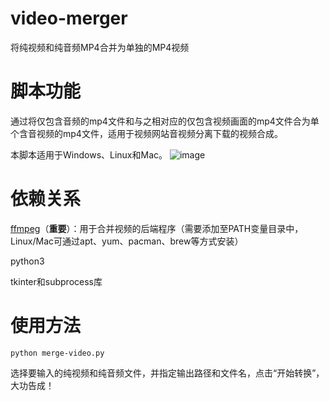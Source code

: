 # video-merger

将纯视频和纯音频MP4合并为单独的MP4视频

# 脚本功能
通过将仅包含音频的mp4文件和与之相对应的仅包含视频画面的mp4文件合为单个含音视频的mp4文件，适用于视频网站音视频分离下载的视频合成。

本脚本适用于Windows、Linux和Mac。
![image](https://github.com/xc1984759471/video-merger/assets/53083866/ca4aeb7f-cab0-4af7-8a3a-7e6d924d9a14)
# 依赖关系
[ffmpeg](https://ffmpeg.org/)（**重要**）：用于合并视频的后端程序（需要添加至PATH变量目录中，Linux/Mac可通过apt、yum、pacman、brew等方式安装）

python3

tkinter和subprocess库
# 使用方法
```
python merge-video.py
```
选择要输入的纯视频和纯音频文件，并指定输出路径和文件名，点击“开始转换”，大功告成！
